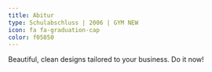 ```yaml
---
title: Abitur
type: Schulabschluss | 2006 | GYM NEW
icon: fa fa-graduation-cap
color: f05050
---
```


Beautiful, clean designs tailored to your business. Do it now!
